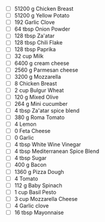 - [ ] 51200 g Chicken Breast
- [ ] 51200 g Yellow Potato
- [ ] 192  Garlic Clove
- [ ] 64 tbsp Onion Powder
- [ ] 128 tbsp Za'atar
- [ ] 128 tbsp Chili Flake
- [ ] 128 tbsp Paprika
- [ ] 32 cup Milk
- [ ] 6400 g cream cheese
- [ ] 2560 g Parmesan cheese
- [ ] 3200 g Mozzarella
- [ ] 8  Chicken Breast
- [ ] 2 cup Bulgur Wheat
- [ ] 120 g Mixed Olive
- [ ] 264 g Mini cucumber
- [ ] 4 tbsp Za'atar spice blend
- [ ] 380 g Roma Tomato
- [ ] 4  Lemon
- [ ] 0  Feta Cheese
- [ ] 0  Garlic
- [ ] 4 tbsp White Wine Vinegar
- [ ] 4 tbsp Mediterranean Spice Blend
- [ ] 4 tbsp Sugar
- [ ] 400 g Bacon
- [ ] 1360 g Pizza Dough
- [ ] 4  Tomato
- [ ] 112 g Baby Spinach
- [ ] 1 cup Basil Pesto
- [ ] 3 cup Mozzarella Cheese
- [ ] 4  Garlic clove
- [ ] 16 tbsp Mayonnaise
